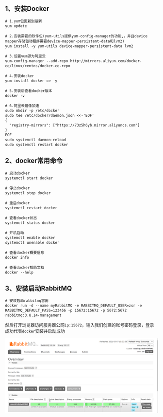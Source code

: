 ## 1、安装Docker

```shell
# 1.yum包更新到最新
yum update

# 2.安装需要的软件包(yum-utils提供yum-config-manager的功能,，并且device mapper存储驱动程序需要device-mapper-persistent-data和lvm2)
yum install -y yum-utils device-mapper-persistent-data lvm2

# 3.设置yum源为阿里云
yum-config-manager --add-repo http://mirrors.aliyun.com/docker-ce/linux/centos/docker-ce.repo

# 4.安装docker
yum install docker-ce -y

# 5.安装后查看docker版本
docker -v

# 6.阿里云镜像加速
sudo mkdir -p /etc/docker
sudo tee /etc/docker/daemon.json <<-'EOF'
{
  "registry-mirrors": ["https://73z5h6yb.mirror.aliyuncs.com"]
}
EOF
sudo systemctl daemon-reload
sudo systemctl restart docker
```

## 2、docker常用命令

```shell
# 启动docker
systemctl start docker

# 停止docker
systemctl stop docker

# 重启docker
systemctl restart docker

# 查看docker状态
systemctl status docker

# 开机启动
systemctl enable docker
systemctl unenable docker 

# 查看docker概要信息
docker info 

# 查看docker帮助文档
docker --help
```

## 3、安装启动RabbitMQ

```shell
# 安装启动rabbitmq容器
docker run -d --name myRabbitMQ -e RABBITMQ_DEFAULT_USER=zsr -e RABBITMQ_DEFAULT_PASS=123456 -p 15672:15672 -p 5672:5672 rabbitmq:3.8.14-management
```

然后打开浏览器访问服务器公网`ip:15672`，输入我们创建的账号密码登录，登录成功代表`docker`安装并启动成功

![img_14.png](img_14.png)